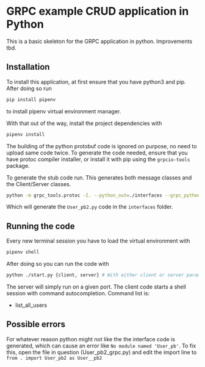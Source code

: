 # GRPC example CRUD application in Python

This is a basic skeleton for the GRPC application in python. Improvements tbd.

## Installation
To install this application, at first ensure that you have python3 and pip. After doing so run 
```bash
pip install pipenv
```
to install pipenv virtual environment manager.

With that out of the way, install the project dependencies with
```bash
pipenv install
```

The building of the python protobuf code is ignored on purpose, no need to upload same code twice.
To generate the code needed, ensure that you have protoc compiler installer, or install it with pip using the `grpcio-tools` package.

To generate the stub code run. This generates both message classes and the Client/Server classes.
```bash
python -m grpc_tools.protoc -I. --python_out=./interfaces --grpc_python_out=./interfaces ./User.proto
```
Which will generate the `User_pb2.py` code in the `interfaces` folder.

## Running the code
Every new terminal session you have to load the virtual environment with 
```bash
pipenv shell
```

After doing so you can run the code with 
```bash
python ./start.py {client, server} # With either client or server parameter to start it.
```

The server will simply run on a given port. 
The client code starts a shell session with command autocompletion.
Command list is:
 * list_all_users

## Possible errors

For whatever reason python might not like the the interface code is generated, which can cause an error like `No module named 'User_pb'`. To fix this, open the file in question (User_pb2_grpc.py) and edit the import line to `from . import User_pb2 as User__pb2`